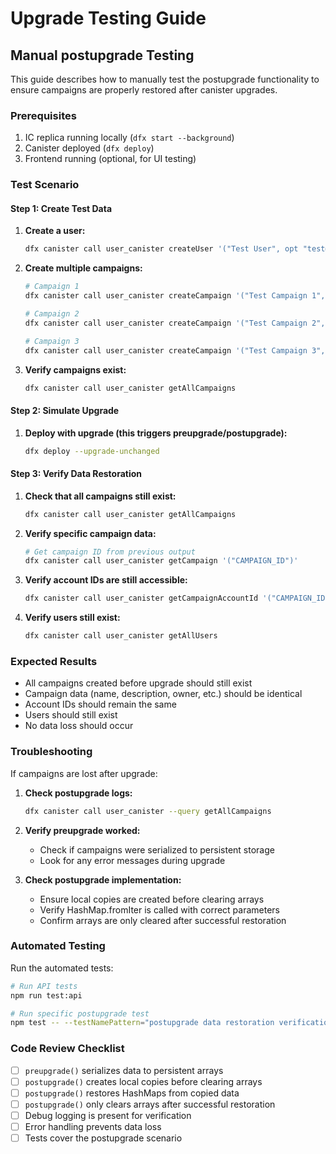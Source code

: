 # Upgrade Testing Guide

## Manual postupgrade Testing

This guide describes how to manually test the postupgrade functionality to ensure campaigns are properly restored after canister upgrades.

### Prerequisites

1. IC replica running locally (`dfx start --background`)
2. Canister deployed (`dfx deploy`)
3. Frontend running (optional, for UI testing)

### Test Scenario

#### Step 1: Create Test Data

1. **Create a user:**
   ```bash
   dfx canister call user_canister createUser '("Test User", opt "test@example.com")'
   ```

2. **Create multiple campaigns:**
   ```bash
   # Campaign 1
   dfx canister call user_canister createCampaign '("Test Campaign 1", "Description 1", vec {"ICP"})'
   
   # Campaign 2
   dfx canister call user_canister createCampaign '("Test Campaign 2", "Description 2", vec {"ICP"; "BTC"})'
   
   # Campaign 3
   dfx canister call user_canister createCampaign '("Test Campaign 3", "Description 3", vec {"ICP"})'
   ```

3. **Verify campaigns exist:**
   ```bash
   dfx canister call user_canister getAllCampaigns
   ```

#### Step 2: Simulate Upgrade

1. **Deploy with upgrade (this triggers preupgrade/postupgrade):**
   ```bash
   dfx deploy --upgrade-unchanged
   ```

#### Step 3: Verify Data Restoration

1. **Check that all campaigns still exist:**
   ```bash
   dfx canister call user_canister getAllCampaigns
   ```

2. **Verify specific campaign data:**
   ```bash
   # Get campaign ID from previous output
   dfx canister call user_canister getCampaign '("CAMPAIGN_ID")'
   ```

3. **Verify account IDs are still accessible:**
   ```bash
   dfx canister call user_canister getCampaignAccountId '("CAMPAIGN_ID")'
   ```

4. **Verify users still exist:**
   ```bash
   dfx canister call user_canister getAllUsers
   ```

### Expected Results

- All campaigns created before upgrade should still exist
- Campaign data (name, description, owner, etc.) should be identical
- Account IDs should remain the same
- Users should still exist
- No data loss should occur

### Troubleshooting

If campaigns are lost after upgrade:

1. **Check postupgrade logs:**
   ```bash
   dfx canister call user_canister --query getAllCampaigns
   ```

2. **Verify preupgrade worked:**
   - Check if campaigns were serialized to persistent storage
   - Look for any error messages during upgrade

3. **Check postupgrade implementation:**
   - Ensure local copies are created before clearing arrays
   - Verify HashMap.fromIter is called with correct parameters
   - Confirm arrays are only cleared after successful restoration

### Automated Testing

Run the automated tests:

```bash
# Run API tests
npm run test:api

# Run specific postupgrade test
npm test -- --testNamePattern="postupgrade data restoration verification"
```

### Code Review Checklist

- [ ] `preupgrade()` serializes data to persistent arrays
- [ ] `postupgrade()` creates local copies before clearing arrays
- [ ] `postupgrade()` restores HashMaps from copied data
- [ ] `postupgrade()` only clears arrays after successful restoration
- [ ] Debug logging is present for verification
- [ ] Error handling prevents data loss
- [ ] Tests cover the postupgrade scenario